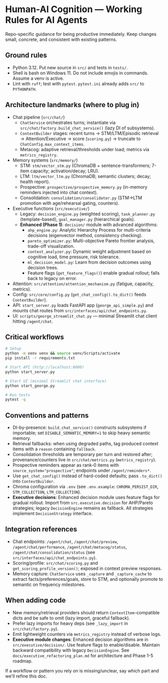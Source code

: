 # Human-AI Cognition — Working Rules for AI Agents

Repo-specific guidance for being productive immediately. Keep changes small, concrete, and consistent with existing patterns.

## Ground rules
- Python 3.12. Put new source in `src/` and tests in `tests/`.
- Shell is bash on Windows 11. Do not include emojis in commands. Assume a venv is active.
- Lint with `ruff`; test with `pytest`. `pytest.ini` already adds `src/` to `PYTHONPATH`.

## Architecture landmarks (where to plug in)
- Chat pipeline (`src/chat/`)
  - `ChatService` orchestrates turns; instantiate via `src/chat/factory.build_chat_service()` (lazy DI of subsystems).
  - `ContextBuilder` stages: recent turns → STM/LTM/Episodic retrieval → Attention/Executive → score (`scoring.py`) → truncate to `ChatConfig.max_context_items`.
  - Metacog: adaptive retrieval/thresholds under load; metrics via `metrics_registry`.
- Memory systems (`src/memory/`)
  - STM: `stm/vector_stm.py` (ChromaDB + sentence-transformers; 7-item capacity; activation/decay; LRU).
  - LTM: `ltm/vector_ltm.py` (ChromaDB; semantic clusters; decay; health report).
  - Prospective: `prospective/prospective_memory.py` (in-memory reminders injected into chat context).
  - Consolidation: `consolidation/consolidator.py` (STM→LTM promotion with age/rehearsal gating, counters).
- Executive functions (`src/executive/`)
  - Legacy: `decision_engine.py` (weighted scoring), `task_planner.py` (template-based), `goal_manager.py` (hierarchical goals).
  - **Enhanced (Phase 1)**: `decision/` module with advanced algorithms:
    - `ahp_engine.py`: Analytic Hierarchy Process for multi-criteria decisions (eigenvector method, consistency checking).
    - `pareto_optimizer.py`: Multi-objective Pareto frontier analysis, trade-off visualization.
    - `context_analyzer.py`: Dynamic weight adjustment based on cognitive load, time pressure, risk tolerance.
    - `ml_decision_model.py`: Learn from decision outcomes using decision trees.
    - Feature flags (`get_feature_flags()`) enable gradual rollout; falls back to legacy on error.
- Attention: `src/attention/attention_mechanism.py` (fatigue, capacity, metrics).
- Config: `src/core/config.py` (`get_chat_config().to_dict()` feeds `ContextBuilder`).
- API: `start_server.py` loads FastAPI app (`george_api_simple.py`) and mounts chat routes from `src/interfaces/api/chat_endpoints.py`.
- UI: `scripts/george_streamlit_chat.py` — minimal Streamlit chat client hitting `/agent/chat`.

## Critical workflows
```bash
# Setup
python -m venv venv && source venv/Scripts/activate
pip install -r requirements.txt

# Start API (http://localhost:8000)
python start_server.py

# Start UI (minimal Streamlit chat interface)
python start_george.py

# Run tests
pytest -q
```

## Conventions and patterns
- DI-by-presence: `build_chat_service()` constructs subsystems if importable; set `DISABLE_SEMANTIC_MEMORY=1` to skip heavy semantic memory.
- Retrieval fallbacks: when using degraded paths, tag produced context items with a `reason` containing `fallback`.
- Consolidation thresholds are temporary per turn and restored after; provenance/counters live in `src/chat/metrics.py` (`metrics_registry`).
- Prospective reminders appear as rank-0 items with `source_system="prospective"`; endpoints under `/agent/reminders*`.
- Use `get_chat_config()` instead of hard-coded defaults; pass `.to_dict()` into `ContextBuilder`.
- Chroma configuration via `.env` (see `.env.example`: `CHROMA_PERSIST_DIR`, `STM_COLLECTION`, `LTM_COLLECTION`).
- **Executive decisions**: Enhanced decision module uses feature flags for gradual rollout. Import from `src.executive.decision` for AHP/Pareto strategies; legacy `DecisionEngine` remains as fallback. All strategies implement `DecisionStrategy` interface.

## Integration references
- Chat endpoints: `/agent/chat`, `/agent/chat/preview`, `/agent/chat/performance`, `/agent/chat/metacog/status`, `/agent/chat/consolidation/status` (see `src/interfaces/api/chat_endpoints.py`).
- Scoring/profile: `src/chat/scoring.py` and `get_scoring_profile_version()`; exposed in context preview responses.
- Memory capture: `ChatService` uses `_capture` and `_capture_cache` to extract facts/preferences/goals, store to STM, and optionally promote to semantic on frequency milestones.

## When adding code
- New memory/retrieval providers should return `ContextItem`-compatible dicts and be safe to omit (lazy import, graceful fallback).
- Prefer lazy imports for heavy deps (see `_lazy_import` in `src/chat/factory.py`).
- Emit lightweight counters via `metrics_registry` instead of verbose logs.
- **Executive module changes**: Enhanced decision algorithms are in `src/executive/decision/`. Use feature flags to enable/disable. Maintain backward compatibility with legacy `DecisionEngine`. See `docs/executive_refactoring_plan.md` for architecture and Phase 1-5 roadmap.

If a workflow or pattern you rely on is missing/unclear, say which part and we'll refine this doc.